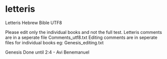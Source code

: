 # letteris
Letteris Hebrew Bible UTF8

Please edit only the individual books and not the full test.
Letteris comments are in a seperate file Comments_utf8.txt
Editing comments are in seperate files for individual books eg: Genesis_editing.txt

Genesis Done until 2:4  - Avi Benemanuel
